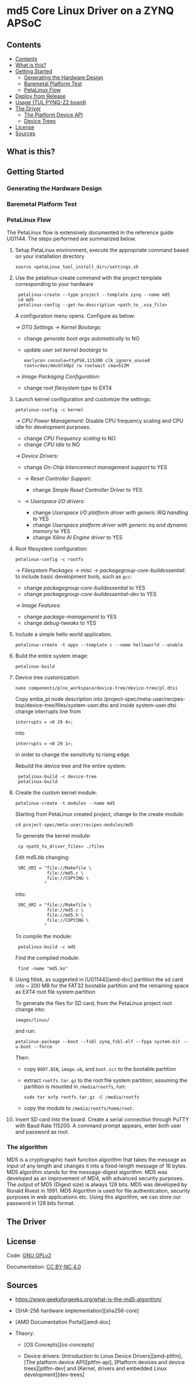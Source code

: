# md5 Core Linux Driver on a ZYNQ APSoC 


  

## Contents

<!-- @import "[TOC]" {cmd="toc" depthFrom=2 depthTo=6 orderedList=false} -->

<!-- code_chunk_output -->

- [Contents](#contents)
- [What is this?](#what-is-this)
- [Getting Started](#getting-started)
  - [Generating the Hardware Design](#generating-the-hardware-design)
  - [Baremetal Platform Test](#baremetal-platform-test)
  - [PetaLinux Flow](#petalinux-flow)
- [Deploy from Release](#deploy-from-release)
- [Usage (TUL PYNQ-Z2 board)](#usage-tul-pynq-z2-board)
- [The Driver](#the-driver)
  - [The Platform Device API](#the-platform-device-api)
  - [Device Trees](#device-trees)
- [License](#license)
- [Sources](#sources)

<!-- /code_chunk_output -->

## What is this?


## Getting Started


### Generating the Hardware Design


### Baremetal Platform Test

### PetaLinux Flow
The PetaLinux flow is extensively documented in the reference guide UG1144. The steps performed are summarized below. 

1. Setup PetaLinux environment, execute the appropriate command based on your installation directory

       source <petaLinux_tool_install_dir>/settings.sh

2. Use the petalinux-create command with the project template corresponding to your hardware

        petalinux-create --type project --template zynq --name md5
        cd md5
        petalinux-config --get-hw-description <path_to_.xsa_file>

   A configuration menu opens. Configure as below:

   *→ DTG Settings → Kernel Bootargs*:
     * change *generate boot args automatically* to NO
     * update *user set kernel bootargs* to 
         
           earlycon console=ttyPS0,115200 clk_ignore_unused root=/dev/mmcblk0p2 rw rootwait cma=512M
         
   *→ Image Packaging Configuration*:
     * change *root filesystem type* to EXT4

3. Launch kernel configuration and customize the settings:
       
       petalinux-config -c kernel

   *→ CPU Power Management*: Disable CPU frequency scaling and CPU idle for development purposes. 
     * change *CPU Frequency scaling* to NO
     * change *CPU Idle* to NO

   *→ Device Drivers*:
     * change *On-Chip Interconnect management support* to YES

     * *→ Reset Controller Support*:
       * change *Simple Reset Controller Driver* to YES

     * *→ Userspace I/O drivers*:
       * change *Userspace I/O platform driver with generic IRQ handling* to YES
       * change *Userspace platform driver with generic irq and dynamic memory* to YES
       * change *Xilinx AI Engine driver* to YES

4. Root filesystem configuration:

       petalinux-config -c rootfs

   *→ Filesystem Packages → misc → packagegroup-core-buildessential*: to include basic development
   tools, such as `gcc`:
     * change *packagegroup-core-buildessential* to YES
     * change *packagegroup-core-buildessential-dev* to YES
       
   *→ Image Features*: 
     * change *package-management* to YES
     * change *debug-tweaks* to YES

5. Include a simple hello world application.

       petalinux-create -t apps --template c --name helloworld --enable


6. Build the entire system image:

       petalinux-build

7. Device tree customization:
      
       nano components/plnx_workspace/device-tree/device-tree/pl.dtsi 

   Copy amba_pl node description into /project-spec/meta-user/recipes-bsp/device-tree/files/system-user.dtsi and inside system-user.dtsi change interrupts line from
     
       interrupts = <0 29 4>;

   into
   
       interrupts = <0 29 1>;

   in order to change the sensitivity to rising edge.
   
   Rebuild the device tree and the entire system:

        petalinux-build -c device-tree
        petalinux-build

8. Create the custom kernel module:

       petalinux-create -t modules --name md5

   Starting from PetaLinux created project, change to the create module:

       cd project-spec/meta-user/recipes-modules/md5


   To generate the kernel module:
    
        cp <path_to_driver_files> ./files

   Edit md5.bb changing:
       
        SRC_URI = "file://Makefile \
                   file://md5.c \
                   file://COPYING \
                  "
   into:
       
        SRC_URI = "file://Makefile \
                   file://md5.c \
                   file://md5.h \
                   file://COPYING \
                  "

   To compile the module:

        petalinux-build -c md5

   Find the compiled module:

        find -name "md5.ko"

9. Using fdisk, as suggested in [UG1144][amd-doc] partition the sd card into ~ 200 MB for the FAT32 bootable partition and the remaining space as EXT4 root file system partition


   To generate the files for SD card, from the PetaLinux project root change
   into:

       images/linux/

   and run:
       
       petalinux-package --boot --fsbl zynq_fsbl.elf --fpga system.bit --u-boot --force

   Then:
     * copy `BOOT.BIN`, `image.ub`, and `boot.scr` to the bootable partition
     * extract `rootfs.tar.gz` to the root file system partition; assuming the partition is mounted
       in `/media/rootfs`, run:
           
           sudo tar xvfp rootfs.tar.gz -C /media/rootfs
     * copy the module to `/media/rootfs/home/root`. 

10. Insert SD card into the board. Create a serial connection through PuTTY with Baud Rate 115200. A command prompt appears, enter both user and password as root.



### The algorithm
MD5 is a cryptographic hash function algorithm that takes the message as input of any length and changes it into a fixed-length message of 16 bytes. MD5 algorithm stands for the message-digest algorithm. MD5 was developed as an improvement of MD4, with advanced security purposes. The output of MD5 (Digest size) is always 128 bits. MD5 was developed by Ronald Rivest in 1991. MD5 Algorithm is used for file authentication, security purposes in web applications etc. Using this algorithm, we can store our password in 128 bits format. 


## The Driver




## License

Code: [GNU GPLv2](https://choosealicense.com/licenses/gpl-2.0/)

Documentation: [CC BY-NC 4.0](http://creativecommons.org/licenses/by-nc/4.0/)


## Sources

* https://www.geeksforgeeks.org/what-is-the-md5-algorithm/

* [SHA-256 hardware implementation][sha256-core]

* [AMD Documentation Portal][amd-doc]

* Theory: 
  
    * [OS Concepts][os-concepts]

    * Device drivers: [Introduction to Linux Device Drivers][amd-pltfm], [The platform device API][pltfm-api],
      [Platform devices and device trees][pltfm-dev] and [Kernel, drivers and embedded Linux development][dev-trees]

[//]: # "Source definitions"
[hash-functions]: https://csrc.nist.gov/projects/hash-functions "Hash Functions by NIST CSRC" 
